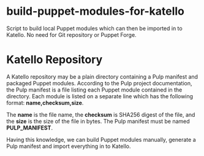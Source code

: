 # build-puppet-modules-for-katello
Script to build local Puppet modules which can then be imported in to Katello. No need for Git repository or Puppet Forge.
# Katello Repository
A Katello repository may be a plain directory containing a Pulp manifest and packaged Puppet modules. According to the Pulp project documentation, the Pulp manifest is a file listing each Puppet module contained in the directory. Each module is listed on a separate line which has the following format: <strong>name,checksum,size</strong>.

The <strong>name</strong> is the file name, the  <strong>checksum</strong> is SHA256 digest of the file, and the <strong>size</strong> is the size of the file in bytes. The Pulp manifest must be named <strong>PULP_MANIFEST</strong>.

Having this knowledge, we can build Puppet modules manually, generate a Pulp manifest and import everything in to Katello.

